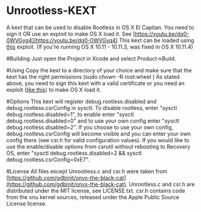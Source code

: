 # Unrootless-KEXT
A kext that can be used to disable Rootless in OS X El Capitan. You need to sign it OR use an exploit to make OS X load it.
See [https://youtu.be/dq0-0WVGyq4](https://youtu.be/dq0-0WVGyq4)
This kext can be loaded using [this](https://github.com/LinusHenze/anyKextLoader) exploit. (If you're running OS X 10.11 - 10.11.3, was fixed in OS X 10.11.4)

#Building
Just open the Project in Xcode and select Product->Build.

#Using
Copy the kext to a directory of your choice and make sure that the kext has the right permissions (sudo chown -R root:wheel <path to kext>)
As stated above, you need to sign this kext with a valid certificate or you need an exploit ([like this](https://github.com/LinusHenze/anyKextLoader)) to make OS X load it.

#Options
This kext will register debug.rootless.disabled and debug.rootless.csrConfig in sysctl. 
To disable rootless, enter "sysctl debug.rootless.disabled=1", to enable enter "sysctl debug.rootless.disabled=0" and to use your own config enter "sysctl debug.rootless.disabled=2". 
If you choose to use your own config, debug.rootless.csrConfig will become visible and you can enter your own config there (see csr.h for valid configuration values). 
If you would like to use the enable/disable options from csrutil without rebooting to Recovery OS, enter "sysctl debug.rootless.disabled=2 && sysctl debug.rootless.csrConfig=0xE7".

#License
All files except Unrootless.c and csr.h were taken from [https://github.com/gdbinit/onyx-the-black-cat](https://github.com/gdbinit/onyx-the-black-cat). Unrootless.c and csr.h are distributed under the MIT license, see LICENSE.txt. csr.h contains code from the xnu kernel sources, released under the Apple Public Source License license.
